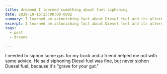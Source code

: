 ```yaml
---
title: dreamed I learned something about fuel siphoning
date: 2020-10-15T23:00:00.000Z
summary: I learned an astonishing fact about Diesel fuel and its alternatives.
excerpt: I learned an astonishing fact about Diesel fuel and its alternatives.
tags:
  - post
  - dreams

---
```


I needed to siphon some gas for my truck and a friend helped me out with some advice. He said siphoning Diesel fuel was fine, but never siphon Duesel fuel, because it's "grave for your gut."